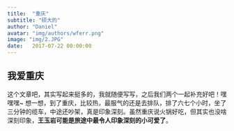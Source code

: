 ```yaml
---
title:  "重庆"
subtitle: "硕大的"
author: "Daniel"
avatar: "img/authors/wferr.png"
image: "img/2.JPG"
date:   2017-07-22 00:00:00
---
```


## 我爱重庆

这个文章吧，其实写起来挺多的，我就随便写写，之后我们两个一起补充好吧！嘿嘿嘿~
想一想，到了重庆，比较热，最服气的还是去排队，排了六七个小时，坐了三分钟的缆车，中途还吵架，真是印象深刻。虽然重庆说火锅好吃，但其实也没啥深刻印象，**王玉岩可能是旅途中最令人印象深刻的小可爱了**。



